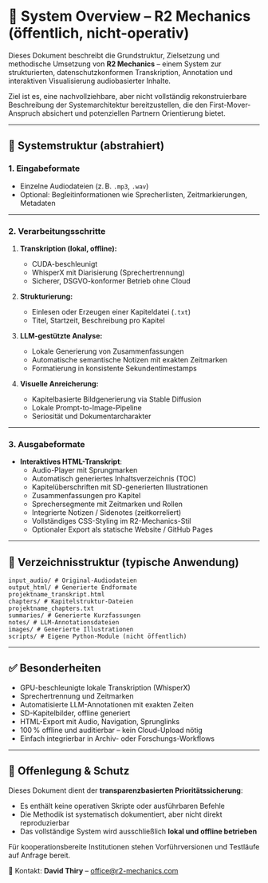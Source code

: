 # 📜 System Overview – R2 Mechanics (öffentlich, nicht-operativ)

Dieses Dokument beschreibt die Grundstruktur, Zielsetzung und methodische Umsetzung von **R2 Mechanics** – einem System zur strukturierten, datenschutzkonformen Transkription, Annotation und interaktiven Visualisierung audiobasierter Inhalte.

Ziel ist es, eine nachvollziehbare, aber nicht vollständig rekonstruierbare Beschreibung der Systemarchitektur bereitzustellen, die den First-Mover-Anspruch absichert und potenziellen Partnern Orientierung bietet.

---

## 🔧 Systemstruktur (abstrahiert)

### **1. Eingabeformate**
- Einzelne Audiodateien (z. B. `.mp3`, `.wav`)
- Optional: Begleitinformationen wie Sprecherlisten, Zeitmarkierungen, Metadaten

---

### **2. Verarbeitungsschritte**
1. **Transkription (lokal, offline):**
   - CUDA-beschleunigt
   - WhisperX mit Diarisierung (Sprechertrennung)
   - Sicherer, DSGVO-konformer Betrieb ohne Cloud

2. **Strukturierung:**
   - Einlesen oder Erzeugen einer Kapiteldatei (`.txt`)
   - Titel, Startzeit, Beschreibung pro Kapitel

3. **LLM-gestützte Analyse:**
   - Lokale Generierung von Zusammenfassungen
   - Automatische semantische Notizen mit exakten Zeitmarken
   - Formatierung in konsistente Sekundentimestamps

4. **Visuelle Anreicherung:**
   - Kapitelbasierte Bildgenerierung via Stable Diffusion
   - Lokale Prompt-to-Image-Pipeline
   - Seriosität und Dokumentarcharakter

---

### **3. Ausgabeformate**
- **Interaktives HTML-Transkript**:
  - Audio-Player mit Sprungmarken
  - Automatisch generiertes Inhaltsverzeichnis (TOC)
  - Kapitelüberschriften mit SD-generierten Illustrationen
  - Zusammenfassungen pro Kapitel
  - Sprechersegmente mit Zeitmarken und Rollen
  - Integrierte Notizen / Sidenotes (zeitkorreliert)
  - Vollständiges CSS-Styling im R2-Mechanics-Stil
  - Optionaler Export als statische Website / GitHub Pages

---

## 🧩 Verzeichnisstruktur (typische Anwendung)

```
input_audio/ # Original-Audiodateien
output_html/ # Generierte Endformate
projektname_transkript.html
chapters/ # Kapitelstruktur-Dateien
projektname_chapters.txt
summaries/ # Generierte Kurzfassungen
notes/ # LLM-Annotationsdateien
images/ # Generierte Illustrationen
scripts/ # Eigene Python-Module (nicht öffentlich)

```

---

## ✅ Besonderheiten
- GPU-beschleunigte lokale Transkription (WhisperX)
- Sprechertrennung und Zeitmarken
- Automatisierte LLM-Annotationen mit exakten Zeiten
- SD-Kapitelbilder, offline generiert
- HTML-Export mit Audio, Navigation, Sprunglinks
- 100 % offline und auditierbar – kein Cloud-Upload nötig
- Einfach integrierbar in Archiv- oder Forschungs-Workflows

---

## 🔐 Offenlegung & Schutz

Dieses Dokument dient der **transparenzbasierten Prioritätssicherung**:
- Es enthält keine operativen Skripte oder ausführbaren Befehle
- Die Methodik ist systematisch dokumentiert, aber nicht direkt reproduzierbar
- Das vollständige System wird ausschließlich **lokal und offline betrieben**

Für kooperationsbereite Institutionen stehen Vorführversionen und Testläufe auf Anfrage bereit.

📧 Kontakt: **David Thiry** – office@r2-mechanics.com
